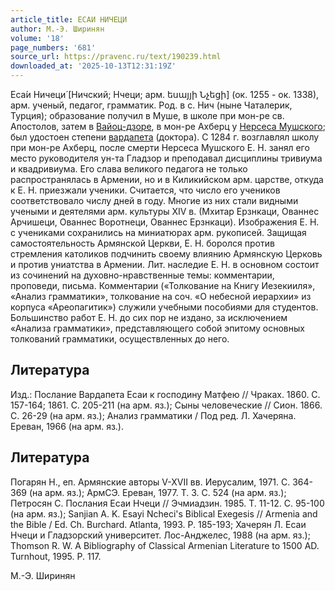 ```yaml
---
article_title: ЕСАИ НИЧЕЦИ
author: М.-Э. Ширинян
volume: '18'
page_numbers: '681'
source_url: https://pravenc.ru/text/190239.html
downloaded_at: '2025-10-13T12:31:19Z'
---
```


Еса́и Ничеци́ [Ничский; Нчеци; арм. եսայյի Նչեցի] 
(ок. 1255 - ок. 1338), арм. ученый, педагог, грамматик. Род. в с. Нич (ныне Чаталерик, Турция); образование получил в Муше, в школе при мон-ре св. Апостолов, затем в [Вайоц-дзоре](https://pravenc.ru/text/Вайоц-дзоре.html), в мон-ре Ахберц у [Нерсеса Мушского](<https://pravenc.ru/text/Нерсеса Мушского.html>); был удостоен степени [вардапета](https://pravenc.ru/text/вардапет.html) (доктора). С 1284 г. возглавлял школу при мон-ре Ахберц, после смерти Нерсеса Мушского Е. Н. занял его место руководителя ун-та Гладзор и преподавал дисциплины тривиума и квадривиума. Его слава великого педагога не только распространялась в Армении, но и в Киликийском арм. царстве, откуда к Е. Н. приезжали ученики. Считается, что число его учеников соответствовало числу дней в году. Многие из них стали видными учеными и деятелями арм. культуры XIV в. (Мхитар Ерзнкаци, Ованнес Арчишеци, Ованнес Воротнеци, Ованнес Ерзнкаци). Изображения Е. Н. с учениками сохранились на миниатюрах арм. рукописей. Защищая самостоятельность Армянской Церкви, Е. Н. боролся против стремления католиков подчинить своему влиянию Армянскую Церковь и против униатства в Армении. Лит. наследие Е. Н. в основном состоит из сочинений на духовно-нравственные темы: комментарии, проповеди, письма. Комментарии («Толкование на Книгу Иезекииля», «Анализ грамматики», толкование на соч. «О небесной иерархии» из корпуса «Ареопагитик») служили учебными пособиями для студентов. Большинство работ Е. Н. до сих пор не издано, за исключением «Анализа грамматики», представляющего собой эпитому основных толкований грамматики, осуществленных до него.

## Литература

Изд.: Послание Вардапета Есаи к господину Матфею // Чраках. 1860. C. 157-164; 1861. C. 205-211 (на арм. яз.); 
Сыны человеческие // Сион. 1866. C. 26-29 (на арм. яз.); Анализ грамматики / Под ред. Л. Хачеряна. Ереван, 1966 (на арм. яз.).

## Литература

Погарян Н., еп. Армянские авторы V-XVII вв. Иерусалим, 1971. С. 364-369 (на арм. яз.); АрмСЭ. Ереван, 1977. Т. 3. С. 524 (на арм. яз.); Петросян С. Послания Есаи Нчеци // Эчмиадзин. 1985. Т. 11-12. С. 95-100 (на арм. яз.); Sanjian A. K. Esayi Ncheci's Biblical Exegesis // Armenia and the Bible / Ed. Ch. Burchard. Atlanta, 1993. P. 185-193; Хачерян Л. Есаи Нчеци и Гладзорский университет. Лос-Анджелес, 1988 (на арм. яз.); Thomson R. W. A Bibliography of Classical Armenian Literature to 1500 AD. Turnhout, 1995. P. 117.

М.-Э. Ширинян

